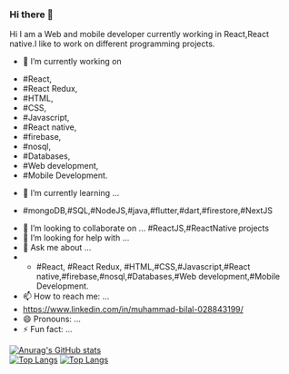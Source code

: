 ### Hi there 👋

<!--
**Muhammad-Bilal-7896/Muhammad-Bilal-7896** is a ✨ _special_ ✨ repository because its `README.md` (this file) appears on your GitHub profile.

Here are some ideas to get you started:

- 🔭 I’m currently working on #React,#React Redux,#HTML,#CSS,#Javascript,#React native,#firebase,#nosql,#Databases,#Web development,#Mobile Development.
- 🌱 I’m currently learning ...
- 👯 I’m looking to collaborate on ...
- 🤔 I’m looking for help with ...
- 💬 Ask me about ...
- 📫 How to reach me: ...
- 😄 Pronouns: ...
- ⚡ Fun fact: ...
-->
Hi I am a Web and mobile developer currently working in React,React native.I like to work on different programming projects.

- 🔭 I’m currently working on 
+ #React,
+ #React Redux,
+ #HTML,
+ #CSS,
+ #Javascript,
+ #React native,
+ #firebase,
+ #nosql,
+ #Databases,
+ #Web development,
+ #Mobile Development.
- 🌱 I’m currently learning ...
+ #mongoDB,#SQL,#NodeJS,#java,#flutter,#dart,#firestore,#NextJS 
- 👯 I’m looking to collaborate on ...
 #ReactJS,#ReactNative projects
- 🤔 I’m looking for help with ...
- 💬 Ask me about ...
- + #React,
  #React Redux, #HTML,#CSS,#Javascript,#React native,#firebase,#nosql,#Databases,#Web development,#Mobile Development.
- 📫 How to reach me: ...
- https://www.linkedin.com/in/muhammad-bilal-028843199/
- 😄 Pronouns: ...
- ⚡ Fun fact: ...


[![Anurag's GitHub stats](https://github-readme-stats.vercel.app/api?username=Muhammad-Bilal-7896&show_icons=true&theme=dracula)](https://github.com/anuraghazra/github-readme-stats)
<br/>
[![Top Langs](https://github-readme-stats.vercel.app/api/top-langs/?username=Muhammad-Bilal-7896&layout=compact)](https://github.com/anuraghazra/github-readme-stats)
[![Top Langs](https://github-readme-stats.vercel.app/api/top-langs/?username=Muhammad-Bilal-7896&langs_count=8)](https://github.com/anuraghazra/github-readme-stats)

